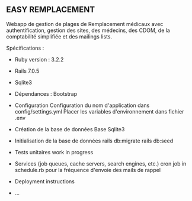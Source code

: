 ## EASY REMPLACEMENT ##

Webapp de gestion de plages de Remplacement médicaux avec authentification, gestion des sites, des médecins, des CDOM, de la comptabilité simplifiée et des mailings lists.

Spécifications :
* Ruby version : 3.2.2
* Rails 7.0.5
* Sqlite3

* Dépendances :
Bootstrap

* Configuration
Configuration du nom d'application dans config/settings.yml
Placer les variables d'environnement dans fichier .env

* Création de la base de données
Base Sqlite3

* Initialisation de la base de données
rails db:migrate
rails db:seed

* Tests unitaires
work in progress

* Services (job queues, cache servers, search engines, etc.)
cron job in schedule.rb pour la fréquence d'envoie des mails de rappel

* Deployment instructions

* ...
